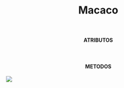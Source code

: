 <div>
  <h1 align=center> Macaco </h1>
  <br>
</div>
  <div>
  
  
  
  <div>
    <h4 align=center> ATRIBUTOS </h4>
    
  </div>
  <br>
  <div>
   <h4 align=center> METODOS </h4>
  </div>
  
  <img align=center src="https://user-images.githubusercontent.com/83877707/171282800-971746b0-ef96-49d9-9dc4-6a8735c2b0fc.jpg">
 
  
  </div>
